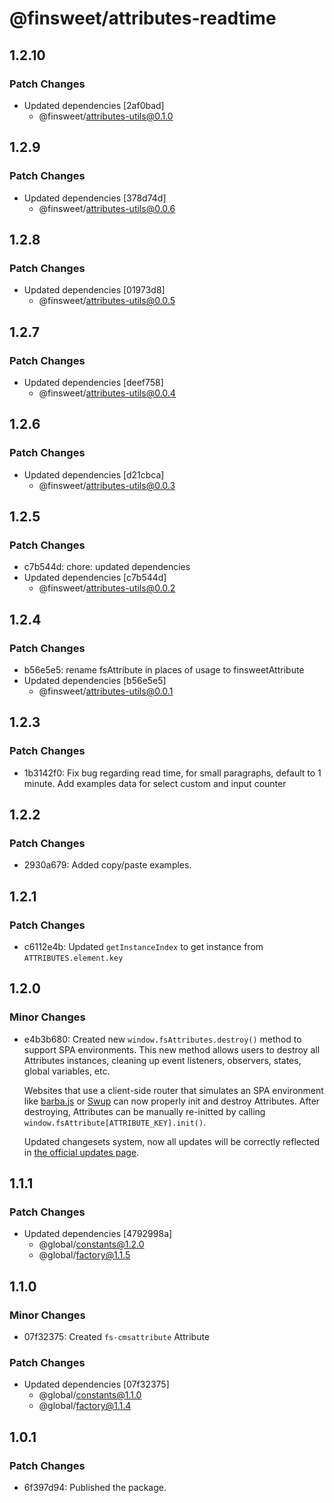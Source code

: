 # @finsweet/attributes-readtime

## 1.2.10

### Patch Changes

- Updated dependencies [2af0bad]
  - @finsweet/attributes-utils@0.1.0

## 1.2.9

### Patch Changes

- Updated dependencies [378d74d]
  - @finsweet/attributes-utils@0.0.6

## 1.2.8

### Patch Changes

- Updated dependencies [01973d8]
  - @finsweet/attributes-utils@0.0.5

## 1.2.7

### Patch Changes

- Updated dependencies [deef758]
  - @finsweet/attributes-utils@0.0.4

## 1.2.6

### Patch Changes

- Updated dependencies [d21cbca]
  - @finsweet/attributes-utils@0.0.3

## 1.2.5

### Patch Changes

- c7b544d: chore: updated dependencies
- Updated dependencies [c7b544d]
  - @finsweet/attributes-utils@0.0.2

## 1.2.4

### Patch Changes

- b56e5e5: rename fsAttribute in places of usage to finsweetAttribute
- Updated dependencies [b56e5e5]
  - @finsweet/attributes-utils@0.0.1

## 1.2.3

### Patch Changes

- 1b3142f0: Fix bug regarding read time, for small paragraphs, default to 1 minute. Add examples data for select custom and input counter

## 1.2.2

### Patch Changes

- 2930a679: Added copy/paste examples.

## 1.2.1

### Patch Changes

- c6112e4b: Updated `getInstanceIndex` to get instance from `ATTRIBUTES.element.key`

## 1.2.0

### Minor Changes

- e4b3b680: Created new `window.fsAttributes.destroy()` method to support SPA environments.
  This new method allows users to destroy all Attributes instances, cleaning up event listeners, observers, states, global variables, etc.

  Websites that use a client-side router that simulates an SPA environment like [barba.js](https://barba.js.org/) or [Swup](https://swup.js.org/) can now properly init and destroy Attributes.
  After destroying, Attributes can be manually re-initted by calling `window.fsAttribute[ATTRIBUTE_KEY].init()`.

  Updated changesets system, now all updates will be correctly reflected in [the official updates page](https://www.finsweet.com/attributes/updates).

## 1.1.1

### Patch Changes

- Updated dependencies [4792998a]
  - @global/constants@1.2.0
  - @global/factory@1.1.5

## 1.1.0

### Minor Changes

- 07f32375: Created `fs-cmsattribute` Attribute

### Patch Changes

- Updated dependencies [07f32375]
  - @global/constants@1.1.0
  - @global/factory@1.1.4

## 1.0.1

### Patch Changes

- 6f397d94: Published the package.
